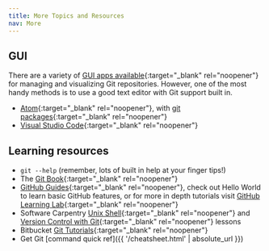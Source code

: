 ```yaml
---
title: More Topics and Resources
nav: More
---
```


## GUI 

There are a variety of [GUI apps available](https://git-scm.com/downloads/guis){:target="_blank" rel="noopener"} for managing and visualizing Git repositories.
However, one of the most handy methods is to use a good text editor with Git support built in. 

- [Atom](https://atom.io/){:target="_blank" rel="noopener"}, with [git packages](https://atom.io/packages/search?q=git){:target="_blank" rel="noopener"}
- [Visual Studio Code](https://code.visualstudio.com/){:target="_blank" rel="noopener"}

## Learning resources

- `git --help` (remember, lots of built in help at your finger tips!)
- The [Git Book](https://git-scm.com/book/en/v2){:target="_blank" rel="noopener"}
- [GitHub Guides](https://guides.github.com/){:target="_blank" rel="noopener"}, check out Hello World to learn basic GitHub features, or for more in depth tutorials visit [GitHub Learning Lab](https://lab.github.com/){:target="_blank" rel="noopener"}
- Software Carpentry [Unix Shell](http://swcarpentry.github.io/shell-novice/01-intro/){:target="_blank" rel="noopener"} and [Version Control with Git](http://swcarpentry.github.io/git-novice/){:target="_blank" rel="noopener"} lessons
- Bitbucket [Git Tutorials](https://www.atlassian.com/git/tutorials){:target="_blank" rel="noopener"}
- Get Git [command quick ref]({{ '/cheatsheet.html' | absolute_url }})
